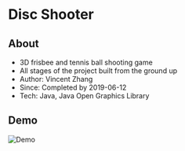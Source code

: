 # Disc Shooter
## About
- 3D frisbee and tennis ball shooting game
- All stages of the project built from the ground up
- Author: Vincent Zhang
- Since: Completed by 2019-06-12
- Tech: Java, Java Open Graphics Library

## Demo
![Demo](Demo/Demo.gif)
